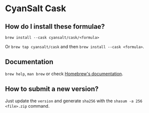 # CyanSalt Cask

## How do I install these formulae?

`brew install --cask cyansalt/cask/<formula>`

Or `brew tap cyansalt/cask` and then `brew install --cask <formula>`.

## Documentation

`brew help`, `man brew` or check [Homebrew's documentation](https://docs.brew.sh).

## How to submit a new version?

Just update the `version` and generate `sha256` with the `shasum -a 256 <file>.zip` command.

